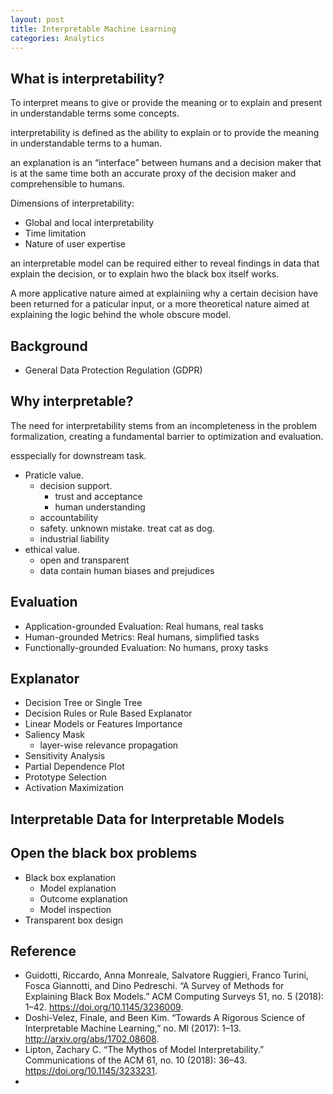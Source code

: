 ```yaml
---
layout: post
title: Interpretable Machine Learning
categories: Analytics
---
```


## What is interpretability?

To interpret means to give or provide the meaning or to explain and present in understandable terms some concepts.

interpretability is defined as the ability to explain or to provide the meaning in understandable terms to a human.

an explanation is an “interface” between humans and a decision maker that is at the same time both an accurate proxy of the decision maker and comprehensible to humans.

Dimensions of interpretability:

- Global and local interpretability
- Time limitation
- Nature of user expertise

an interpretable model can be required either to reveal findings in data that explain the decision, or to explain hwo the black box itself works.

A more applicative nature aimed at explainiing why a certain decision have been returned for a paticular input, or a more theoretical nature aimed at explaining the logic behind the whole obscure model.

## Background

- General Data Protection Regulation (GDPR)

## Why interpretable?

The need for interpretability stems from an incompleteness in the problem formalization, creating a fundamental barrier to optimization and evaluation.

esspecially for downstream task.

- Praticle value. 
    - decision support. 
        - trust and acceptance
        - human understanding
    - accountability
    - safety. unknown mistake. treat cat as dog.
    - industrial liability
- ethical value. 
    - open and transparent
    - data contain human biases and prejudices

## Evaluation

- Application-grounded Evaluation: Real humans, real tasks
- Human-grounded Metrics: Real humans, simplified tasks
- Functionally-grounded Evaluation: No humans, proxy tasks

## Explanator

- Decision Tree or Single Tree
- Decision Rules or Rule Based Explanator
- Linear Models or Features Importance
- Saliency Mask
    - layer-wise relevance propagation
- Sensitivity Analysis
- Partial Dependence Plot
- Prototype Selection
- Activation Maximization



## Interpretable Data for Interpretable Models



## Open the black box problems

- Black box explanation
   - Model explanation
   - Outcome explanation
   - Model inspection
- Transparent box design


## Reference

- Guidotti, Riccardo, Anna Monreale, Salvatore Ruggieri, Franco Turini, Fosca Giannotti, and Dino Pedreschi. “A Survey of Methods for Explaining Black Box Models.” ACM Computing Surveys 51, no. 5 (2018): 1–42. https://doi.org/10.1145/3236009.
- Doshi-Velez, Finale, and Been Kim. “Towards A Rigorous Science of Interpretable Machine Learning,” no. Ml (2017): 1–13. http://arxiv.org/abs/1702.08608.
- Lipton, Zachary C. “The Mythos of Model Interpretability.” Communications of the ACM 61, no. 10 (2018): 36–43. https://doi.org/10.1145/3233231.
- 